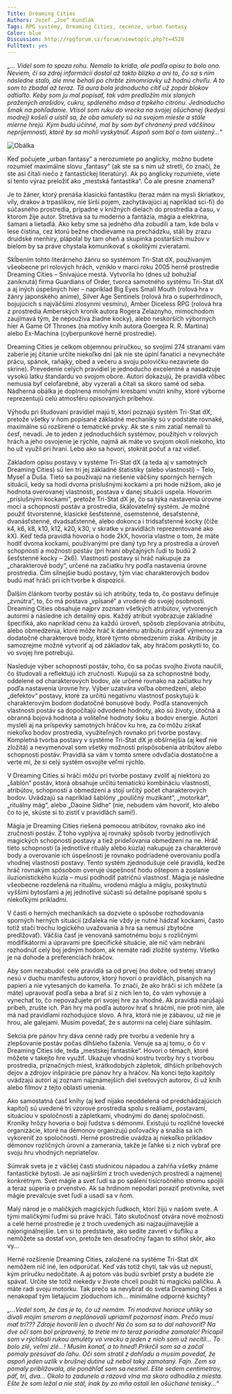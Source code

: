 ```yaml
--- 
Title: Dreaming Cities
Authors: Jozef „Joe“ Kundlák
Tags: RPG systémy, Dreaming Cities, recenze, urban fantasy
Color: blue
Discussion: http://rpgforum.cz/forum/viewtopic.php?t=4528
Fulltext: yes
--- 
```


_„… Videl som to spoza rohu. Nemalo to krídla, ale podľa opisu to bolo ono. Neviem, či sa zdroj informácií dostal až takto blízko a ani to, čo sa s ním následne stalo, ale mne behali po chrbte zimomriavky už hodnú chvíľu. A to som to zbadal až teraz. Tá aura bola jednoducho cítiť už zopár blokov odtiaľto. Keby som ju mal popísať, tak vám predložím mix slaných pražených arašidov, cukru, spáleného mäsa a trpkého citrónu. Jednoducho šmak na pohľadanie. Vtisol som ruku do vrecka na svojej ošúchanej (kedysi modrej) košeli a uistil sa, že oba amulety sú na svojom mieste a stále mierne hrejú. Kým budú účinné, mal by som byť chránený pred väčšinou nepríjemností, ktoré by sa mohli vyskytnúť. Aspoň som bol o tom uistený…“_

![Obálka](http://www.rpgforum.cz/files/Dreaming_Cities_sm.jpg)

Keď počujete „urban fantasy“ a nerozumiete po anglicky, možno budete rozumieť maximálne slovu „fantasy“ (ak ste sa s ním už stretli, čo značí, že ste asi čítali niečo z fantastickej literatúry). Ak po anglicky rozumiete, viete si tento výraz preložiť ako „mestská fantastika“. Čo ale presne znamená?

Je to žáner, ktorý prenáša klasickú fantastiku (teraz mám na mysli škriatkov, víly, drakov a trpaslíkov, nie širší pojem, zachytávajúci aj napríklad sci-fi) do súčasného prostredia, prípadne v knižných dielach do prostredia a času, v ktorom žije autor. Stretáva sa tu moderno a fantázia, mágia a elektrina, šamani a lietadlá. Ako keby sme sa jedného dňa zobudili a tam, kde bola v lese čistina, cez ktorú bežne chodievame na prechádzku, stáli by zrazu druidské menhiry, plápolal by tam oheň a skupinka postarších mužov v bielom by sa práve chystala komunikovať s okolitými zvieratami.

Skĺbením tohto literárneho žánru so systémom Tri-Stat dX, používaným všeobecne pri rolových hrách, vzniklo v marci roku 2005 herné prostredie Dreaming Cities – Snívajúce mestá. Vytvorila ho (dnes už bohužiaľ zaniknutá) firma Guardians of Order, tvorca samotného systému Tri-Stat dX a aj iných úspešných hier – napríklad Big Eyes Small Mouth (rolová hra v žánry japonského anime), Silver Age Sentinels (rolová hra o superhrdinoch, bojujúcich s najväčšími zlosynmi vesmíru), Amber Diceless RPG (rolová hra z prostredia Amberských kroník autora Rogera Zelaznyho, mimochodom zaujímavá tým, že nepoužíva žiadne kocky), alebo neskorších výborných hier A Game Of Thrones (na motívy kníh autora Goergea R. R. Martina) alebo Ex-Machina (cyberpunkové herné prostredie).

Dreaming Cities je celkom objemnou príručkou, so svojimi 274 stranami vám zaberie jej čitanie určite niekoľko dní (ak nie ste úplní fanatici a nevynecháte prácu, spánok, raňajky, obed a večeru a svoju polovičku nezavriete do skrine). Prevedenie celých pravidiel je jednoducho excelentné a nasadzuje vysokú latku štandardu vo svojom obore. Autori dokazujú, že pravidlá vôbec nemusia byť celofarebné, aby vyzerali a čítali sa skoro samé od seba. Nádherná obálka je doplnená mnohými kresbami vnútri knihy, ktoré výborne reprezentujú celú atmosféru opisovaných príbehov.

Výhodu pri študovaní pravidiel majú tí, ktorí poznajú systém Tri-Stat dX, pretože všetky v ňom popísané základné mechaniky sú v podstate rovnaké, maximálne sú rozšírené o tematické prvky. Ak ste s ním zatiaľ nemali tú česť, nevadí. Je to jeden z jednoduchších systémov, použitých v rolových hrách a jeho osvojenie je rýchle, najmä ak máte vo svojom okolí niekoho, kto ho už využil pri hraní. Lebo ako sa hovorí, stokrát počuť a raz vidieť.

Základom opisu postavy v systéme Tri-Stat dX (a teda aj v samotných Dreaming Cities) sú len tri jej základné štatistiky (alebo vlastnosti) – Telo, Myseľ a Duša. Tieto sa používajú na riešenie väčšiny sporných herných situácií, kedy sa hodí dvoma príslušnými kockami a pri hode nižšom, ako je hodnota overovanej vlastnosti, postava v danej situácii uspela. Hovorím „príslušnými kockami“, pretože Tri-Stat dX je, čo sa týka nastavenia úrovne moci a schopností postáv a prostredia, škálovateľný systém. Je možné použiť štvorstenné, klasické šesťstenné, osemstenné, desaťstenné, dvanásťstenné, dvadsaťstenné, alebo dokonca i tridsaťstenné kocky (čiže k4, k6, k8, k10, k12, k20, k30, v skratke v pravidlách reprezentované ako kX). Keď teda pravidlá hovoria o hode 2kX, hovoria vlastne o tom, že máte hodiť dvoma kockami, používanými pre daný typ hry a prostredia a úroveň schopností a možností postáv (pri hraní obyčajných ľudí to budú 2 šesťstenné kocky – 2k6). Vlastnosti postavy si hráč nakupuje za „charakterové body“, určené na začiatku hry podľa nastavenia úrovne prostredia. Čím silnejšie budú postavy, tým viac charakterových bodov budú mať hráči pri ich tvorbe k dispozícii.

Ďalším článkom tvorby postáv sú ich atribúty, teda to, čo postavu definuje „zvnútra“, to, čo má postava „vpísané“ a vrodené do svojej osobnosti. Dreaming Cities obsahuje najprv zoznam všetkých atribútov, vytvorených autormi a následne ich detailný opis. Každý atribút vyobrazuje základné špecifiká, ako napríklad cenu za každú úroveň, spôsob zlepšovania atribútu, alebo obmedzenia, ktoré môže hráč k danému atribútu priradiť výmenou za dodatočné charakterové body, ktoré týmto obmedzením získa. Atribúty je samozrejme možné vytvoriť aj od základov tak, aby hráčom poskytli to, čo vo svojej hre potrebujú.

Nasleduje výber schopností postáv, toho, čo sa počas svojho života naučili, čo študovali a reflektujú ich zručnosti. Kupujú sa za schopnostné body, oddelené od charakterových bodov, ale určené rovnako na začiatku hry podľa nastavenia úrovne hry. Výber uzatvára voľba obmedzení, alebo „defektov“ postavy, ktoré za určitú negatívnu vlastnosť poskytujú k charakterovým bodom dodatočné bonusové body. Podľa stanovených vlastností postáv sa dopočítajú odvodené hodnoty, ako sú životy, útočná a obranná bojová hodnota a voliteľné hodnoty šoku a bodov energie. Autori mysleli aj na príspevky samotných hráčov ku hre, za čo môžu získať niekoľko bodov prostredia, využiteľných rovnako pri tvorbe postavy. Kompletná tvorba postavy v systéme Tri-Stat dX je obšírnejšia (aj keď nie zložitá) a nevymenoval som všetky možnosti prispôsobenia atribútov alebo schopností postáv. Pravidlá sa vám v tomto smere odvďačia dostatočne a verte mi, že si celý systém osvojíte veľmi rýchlo.

V Dreaming Cities si hráči môžu pri tvorbe postavy zvoliť aj niektorú zo „šablón“ postáv, ktorá obsahuje určitú tematickú kombináciu vlastností, atribútov, schopností a obmedzení a stojí určitý počet charakterových bodov. Uvádzajú sa napríklad šablóny „pouličný muzikant“, „motorkár“, „rituálny mág“, alebo „Daoine Sidhe“ (nie, nebudem vám hovoriť, kto alebo čo to je, skúste si to zistiť v pravidlách sami!).

Mágia je Dreaming Cities riešená pomocou atribútov, rovnako ako iné zručnosti postáv. Z toho vyplýva aj rovnaký spôsob tvorby jednotlivých magických schopností postavy a tiež prideľovania obmedzení na ne. Hráč tieto schopnosti (a jednotlivé rituály alebo kúzla) nakupuje za charakterové body a overovanie ich úspešnosti je rovnako podriadené overovaniu podľa vhodnej vlastnosti postavy. Tento systém zjednodušuje celé pravidlá, keďže hráč rovnakým spôsobom overuje úspešnosť hodu oštepom a zoslanie iluzionistického kúzla – musí podhodiť patričnú vlastnosť. Mágia je následne všeobecne rozdelená na rituálnu, vrodenú mágiu a mágiu, poskytnutú vyššími bytosťami a jej jednotlivé súčasti sú detailne popísané spolu s niekoľkými príkladmi.

V časti o herných mechanikách sa dozviete o spôsobe rozhodovania sporných herných situácií (zďaleka nie vždy je nutné hádzať kockami, často totiž stačí trochu logického uvažovania a hra sa nemusí zbytočne predlžovať). Väčšia časť je venovaná samotnému boju s rozličnými modifikátormi a úpravami pre špecifické situácie, ale nič vám nebráni rozhodnúť celý boj jedným hodom, ak nemáte radi zložité systémy. Všetko je na dohode a preferenciách hráčov.

Aby som nezabudol: celé pravidlá sa od prvej (no dobre, od tretej strany) nesú v duchu manifestu autorov, ktorý hovorí o pravidlách, písaných na papieri a nie vytesaných do kameňa. To značí, že ako hráči si ich môžete (a máte) upravovať podľa seba a brať si z nich len to, čo vám vyhovuje a vynechať to, čo nepovažujete pri svojej hre za vhodné. Ak pravidlá narúšajú príbeh, zrušte ich. Pán hry má podľa autorov hrať s hráčmi, nie proti nim, ale má nad pravidlami rozhodujúce slovo. A hra, ktorá nie je zábavou, už nie je hrou, ale galejami. Musím povedať, že s autormi na celej čiare súhlasím.

Sekcia pre pánov hry dáva cenné rady pre tvorbu a vedenie hry a zlepšovanie postáv počas dlhšieho ťaženia. Venuje sa aj tomu, o čo v Dreaming Cities ide, teda „mestskej fantastike“. Hovorí o témach, ktoré môžete v takejto hre využiť. Ukazuje vhodnú kostru tvorby hry s tvorbou prostredia, príznačných miest, krátkodobých zápletok, dlhších príbehových dejov a zdrojov inšpirácie pre pánov hry a hráčov. Na konci tejto kapitoly uvádzajú autori aj zoznam najznámejších diel svetových autorov, či už kníh alebo filmov z tejto oblasti umenia.

Ako samostatná časť knihy (aj keď nijako neoddelená od predchádzajúcich kapitol) sú uvedené tri vzorové prostredia spolu s reáliami, postavami, situáciou v spoločnosti a zápletkami, vhodnými do danej spoločnosti. Kroniky hrôzy hovoria o boji ľudstva s démonmi. Existujú tu rozličné lovecké organizácie, ktoré na démonov organizujú poľovačky a snažia sa ich vykoreniť zo spoločnosti. Herné prostredie uvádza aj niekoľko príkladov démonov rozličných úrovní a zamerania, takže je ľahké si z nich vybrať pre svoju hru vhodných nepriateľov.

Súmrak sveta je z väčšej časti studnicou nápadou a zahŕňa všetky známe fantastické bytosti. Je asi najširším z troch uvedených prostredí a najmenej konkrétnym. Svet mágie a svet ľudí sa po spálení tisícročného stromu spojili a teraz súperia o prvenstvo. Ak sa hrdinom nepodarí poraziť protivníka, svet mágie prevalcuje svet ľudí a usadí sa v ňom.

Malý národ je o maličkých magických ľudkoch, ktorí žijú v našom svete. A tými maličkými ľuďmi sú práve hráči. Táto skutočnosť otvára nové možnosti a celé herné prostredie je z troch uvedených asi najzaujímavejšie a najoriginálnejšie. Len si to predstavte, ako sedíte zavretí v šuflíku a nemôžete sa dostať von, pretože ten desaťročný fagan to stihol skôr, ako vy…

Herné rozšírenie Dreaming Cities, založené na systéme Tri-Stat dX nemôžem nič iné, len odporúčať. Keď vás totiž chytí, tak vás už nepustí, kým príručku nedočítate. A aj potom vás budú svrbieť prsty a budete zle spávať. Určite ste totiž niekedy v živote chceli použit tú magickú paličku. A máte radi svoju motorku. Tak prečo sa nevybrať do sveta Dreaming Cities a nenakopať tým lietajúcim zloduchom ich… minimálne odporné ksichty?

_„…Vedel som, že čas je to, čo už nemám. Tri modravé horiace uhlíky sa dívali mojím smerom a neplánovali upriamiť pozornosť inam. Prečo musí mať tri??? Zdroje hovorili len o dvoch! Na čo som sa to dal nahovoriť? Na dve oči som bol pripravený, to tretie mi to teraz poriadne zamotalo! Pricapil som v rýchlosti rukou amulety vo vrecku a jeden z nich som už necítil… To bolo zlé, veľmi zlé…! Musím konať, a to hneď! Prikrčil som sa a začal pomaly presúvať do ľahu. Oči som stratil z dohľadu a musím povedať, že aspoň jeden uzlík v brušnej dutine už nebol taký zamotaný. Fajn. Zem sa pomaly približovala, ale ponáhľať som sa nesmel. Ešte sedem centimetrov, päť, tri, dva… Okolo to zadunelo a rázová vlna ma skoro odhodila z miesta. Ešte že som ležal a nie stál, inak by zo mňa ostali len ošúchané tenisky…“_